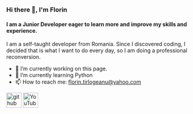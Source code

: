 ### Hi there 👋, I'm Florin
#### I am a Junior Developer eager to learn more and improve my skills and experience.


I am a self-taught developer from Romania.
Since I discovered coding, I decided that is what I want to do every day, so I am doing a professional reconversion.


- 🔭 I’m currently working on this page. 
- 🌱 I’m currently learning Python 
- 📫 How to reach me: florin.tirlogeanu@yahoo.com 


[<img src='https://cdn.jsdelivr.net/npm/simple-icons@3.0.1/icons/github.svg' alt='github' height='40'>](https://github.com/FlorinTf)  [<img src='https://cdn.jsdelivr.net/npm/simple-icons@3.0.1/icons/youtube.svg' alt='YouTube' height='40'>](https://www.youtube.com/channel/https://www.youtube.com/channel/UCTVESVE0yPiwvg-VbrLGLuw)  

